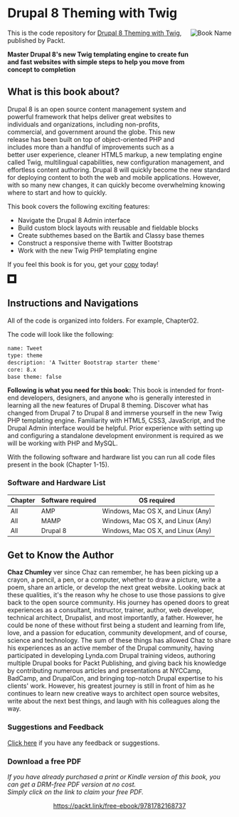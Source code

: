 


# Drupal 8 Theming with Twig

<a href="https://prod.packtpub.com/in/web-development/drupal-8-theming-twig?utm_source=github&utm_medium=repository&utm_campaign=9781782168737"><img src="https://prod.packtpub.com/media/catalog/product/cache/e4d64343b1bc593f1c5348fe05efa4a6/b/0/b00672_mockupcover_normal_.jpg" alt="Book Name" height="256px" align="right"></a>

This is the code repository for [Drupal 8 Theming with Twig](https://prod.packtpub.com/in/web-development/drupal-8-theming-twig?utm_source=github&utm_medium=repository&utm_campaign=9781782168737), published by Packt.

**Master Drupal 8's new Twig templating engine to create fun and fast websites with simple steps to help you move from concept to completion**

## What is this book about?
Drupal 8 is an open source content management system and powerful framework that helps deliver great websites to individuals and organizations, including non-profits, commercial, and government around the globe. This new release has been built on top of object-oriented PHP and includes more than a handful of improvements such as a better user experience, cleaner HTML5 markup, a new templating engine called Twig, multilingual capabilities, new configuration management, and effortless content authoring. Drupal 8 will quickly become the new standard for deploying content to both the web and mobile applications. However, with so many new changes, it can quickly become overwhelming knowing where to start and how to quickly.

This book covers the following exciting features: 
* Navigate the Drupal 8 Admin interface
* Build custom block layouts with reusable and fieldable blocks
* Create subthemes based on the Bartik and Classy base themes
* Construct a responsive theme with Twitter Bootstrap
* Work with the new Twig PHP templating engine

If you feel this book is for you, get your [copy](https://www.amazon.com/dp/1782168737) today!

<a href="https://prod.packtpub.com/in/web-development/drupal-8-theming-twig?utm_source=github&utm_medium=repository&utm_campaign=9781782168737"><img src="https://raw.githubusercontent.com/PacktPublishing/GitHub/master/GitHub.png" alt="https://www.packtpub.com/" border="5" /></a>

## Instructions and Navigations
All of the code is organized into folders. For example, Chapter02.

The code will look like the following:
```
name: Tweet
type: theme
description: 'A Twitter Bootstrap starter theme'
core: 8.x
base theme: false
```


**Following is what you need for this book:**
This book is intended for front-end developers, designers, and anyone who is generally interested in learning all the new features of Drupal 8 theming. Discover what has changed from Drupal 7 to Drupal 8 and immerse yourself in the new Twig PHP templating engine. Familiarity with HTML5, CSS3, JavaScript, and the Drupal Admin interface would be helpful. Prior experience with setting up and configuring a standalone development environment is required as we will be working with PHP and MySQL.

With the following software and hardware list you can run all code files present in the book (Chapter 1-15).

### Software and Hardware List

| Chapter  | Software required                   | OS required                        |
| -------- | ------------------------------------| -----------------------------------|
| All      | AMP                                | Windows, Mac OS X, and Linux (Any) |
| All      | MAMP                               | Windows, Mac OS X, and Linux (Any) |
| All      | Drupal 8                           | Windows, Mac OS X, and Linux (Any) |





## Get to Know the Author
**Chaz Chumley**
ver since Chaz can remember, he has been picking up a crayon, a pencil, a pen, or a computer, whether to draw a picture, write a poem, share an article, or develop the next great website. Looking back at these qualities, it's the reason why he chose to use those passions to give back to the open source community. His journey has opened doors to great experiences as a consultant, instructor, trainer, author, web developer, technical architect, Drupalist, and most importantly, a father. However, he could be none of these without first being a student and learning from life, love, and a passion for education, community development, and of course, science and technology.
The sum of these things has allowed Chaz to share his experiences as an active member of the Drupal community, having participated in developing Lynda.com Drupal training videos, authoring multiple Drupal books for Packt Publishing, and giving back his knowledge by contributing numerous articles and presentations at NYCCamp, BadCamp, and DrupalCon, and bringing top-notch Drupal expertise to his clients' work.
However, his greatest journey is still in front of him as he continues to learn new creative ways to architect open source websites, write about the next best things, and laugh with his colleagues along the way.




### Suggestions and Feedback
[Click here](https://docs.google.com/forms/d/e/1FAIpQLSdy7dATC6QmEL81FIUuymZ0Wy9vH1jHkvpY57OiMeKGqib_Ow/viewform) if you have any feedback or suggestions.

### Download a free PDF

 <i>If you have already purchased a print or Kindle version of this book, you can get a DRM-free PDF version at no cost.<br>Simply click on the link to claim your free PDF.</i>
<p align="center"> <a href="https://packt.link/free-ebook/9781782168737">https://packt.link/free-ebook/9781782168737 </a> </p>